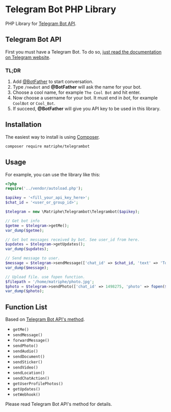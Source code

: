 # Telegram Bot PHP Library

PHP Library for [Telegram Bot API](core.telegram.org/bots/api).

## Telegram Bot API

First you must have a Telegram Bot. To do so, [just read the documentation on Telegram website](https://core.telegram.org/bots).

### TL;DR

1. Add [@BotFather](https://telegram.me/botfather) to start conversation.
2. Type `/newbot` and **@BotFather** will ask the name for your bot.
3. Choose a cool name, for example `The Cool Bot` and hit enter.
4. Now choose a username for your bot. It must end in *bot*, for example `CoolBot` or `Cool_Bot`.
5. If succeed, **@BotFather** will give you API key to be used in this library.

## Installation

The easiest way to install is using [Composer](https://getcomposer.org).

```bash
composer require matriphe/telegrambot
```

## Usage

For example, you can use the library like this:

```php
<?php
require('../vendor/autoload.php');

$apikey = '<fill_your_api_key_here>';
$chat_id = '<user_or_group_id>';

$telegram = new \Matriphe\Telegrambot\Telegrambot($apikey);

// Get bot info
$getme = $telegram->getMe();
var_dump($getme);

// Get bot messages received by bot. See user_id from here.
$updates = $telegram->getUpdates();
var_dump($updates);

// Send message to user.
$message = $telegram->sendMessage(['chat_id' => $chat_id, 'text' => 'Today is '.date('Y-m-d H:i:s')]);
var_dump($message);

// Upload file. use fopen function.
$filepath = '/home/matriphe/photo.jpg';
$photo = $telegram->sendPhoto(['chat_id' => 1498275, 'photo' => fopen($filepath, 'rb'), 'caption' => 'The caption goes here!']);
var_dump($photo);
```

## Function List

Based on [Telegram Bot API's method](https://core.telegram.org/bots/api#available-methods).

* `getMe()`
* `sendMessage()`
* `forwardMessage()`
* `sendPhoto()`
* `sendAudio()`
* `sendDocument()`
* `sendSticker()`
* `sendVideo()`
* `sendLocation()`
* `sendChatAction()`
* `getUserProfilePhotos()`
* `getUpdates()`
* `setWebhook()`

Please read Telegram Bot API's method for details. 